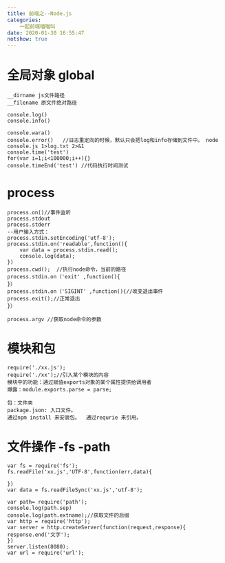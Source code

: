 ```yaml
---
title: 前端之--Node.js
categories:
	一起前端喵喵叫
date: 2020-01-30 16:55:47
notshow: true
---
```


# 全局对象 global

	__dirname js文件路径  
	__filename 原文件绝对路径

	console.log()
	console.info()

	console.wara()
	console.error()   //日志重定向的时候，默认只会把log和info存储到文件中。 node console.js 1>log.txt 2>&1
	console.time('test')
	for(var i=1;i<100000;i++){}
	console.timeEnd('test') //代码执行时间测试

# process

    process.on()//事件监听
	process.stdout 
	process.stderr
	--用户输入方式：
	process.stdin.setEncoding('utf-8');
	process.stdin.on('readable',function(){
		var data = process.stdin.read();
		console.log(data);
	}) 
	process.cwd();  //执行node命令，当前的路径
	process.stdin.on（'exit' ,function(){
	}）
	process.stdin.on（'SIGINT' ,function(){//改变退出事件
	process.exit();//正常退出
	}）

	process.argv //获取node命令的参数 

# 模块和包	
	require('./xx.js'); 
	require('./xx');//引入某个模块的内容
	模块中的功能：通过赋值exports对象的某个属性提供给调用者
	爆露：module.exports.parse = parse;

	包：文件夹
	package.json: 入口文件。
	通过npm install 来安装包。  通过requrie 来引用。

# 文件操作 -fs -path
	var fs = require('fs');
	fs.readFile('xx.js','UTF-8',function(err,data){
		
	})
	var data = fs.readFileSync('xx.js','utf-8');

	var path= require('path');
	console.log(path.sep)
	console.log(path.extname);//获取文件的后缀
	var http = require('http');
	var server = http.createServer(function(request,response){
	response.end('文字');
	})
	server.listen(8080);
	var url = require('url');
